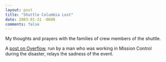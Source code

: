 ```yaml
---
layout: post
title: "Shuttle Columbia Lost"
date: 2003-01-31 -0600
comments: false
---
```


My thoughts and prayers with the families of crew members of the shuttle.

A [post on Overflow][1], run by a man who was working in Mission Control during the disaster, relays the sadness of the event.

[1]: http://overflow.blogspot.com/archives/2003_02_01_overflow_archive.html#90265144